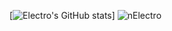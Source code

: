 [![Electro's GitHub stats](https://github-readme-stats.vercel.app/api?username=nElectro)]
![nElectro](https://github.com/nElectro/github-stats/blob/master/generated/overview.svg)
